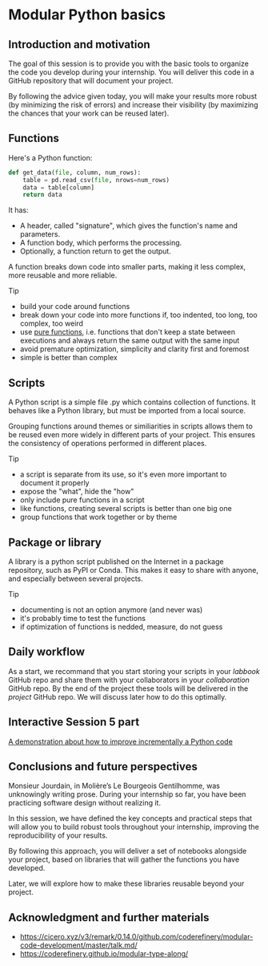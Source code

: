 # Modular Python basics

## Introduction and motivation

The goal of this session is to provide you with the basic tools to organize the code you develop during your internship. You will deliver this code in a GitHub repository that will document your project.

By following the advice given today, you will make your results more robust (by minimizing the risk of errors) and increase their visibility (by maximizing the chances that your work can be reused later).

## Functions
Here's a Python function:

```python
def get_data(file, column, num_rows):
    table = pd.read_csv(file, nrows=num_rows)
    data = table[column]
    return data
```

It has:
- A header, called "signature", which gives the function's name and parameters.
- A function body, which performs the processing.
- Optionally, a function return to get the output.

A function breaks down code into smaller parts, making it less complex, more reusable and more reliable.

> [!TIP]
> - build your code around functions
> - break down your code into more functions if, too indented, too long, too complex, too weird
> - use [pure functions](https://cicero.xyz/v3/remark/0.14.0/github.com/coderefinery/modular-code-development/master/talk.md/#8), i.e. functions that don't keep a state between executions and always return the same output with the same input
> - avoid premature optimization, simplicity and clarity first and foremost
> - simple is better than complex

## Scripts
A Python script is a simple file .py which contains collection of functions. It behaves like a Python library, but must be imported from a local source.

Grouping functions around themes or similiarities in scripts allows them to be reused even more widely in different parts of your project. This ensures the consistency of operations performed in different places.

> [!TIP]
> - a script is separate from its use, so it's even more important to document it properly
> - expose the "what", hide the "how"
> - only include pure functions in a script
> - like functions, creating several scripts is better than one big one
> - group functions that work together or by theme

## Package or library
A library is a python script published on the Internet in a package repository, such as PyPI or Conda. This makes it easy to share with anyone, and especially between several projects. 

> [!TIP]
> - documenting is not an option anymore (and never was)
> - it's probably time to test the functions
> - if optimization of functions is nedded, measure, do not guess

## Daily workflow

As a start, we recommand that you start storing your scripts in your *labbook* GitHub repo and share them with your collaborators in your *collaboration* GitHub repo. By the end of the project these tools will be delivered in the *project* GitHub repo. We will discuss later how to do this optimally.  

## Interactive Session 5 part
[A demonstration about how to improve incrementally a Python code](modular-python-demo.md)

## Conclusions and future perspectives

Monsieur Jourdain, in Molière’s Le Bourgeois Gentilhomme, was unknowingly writing prose. During your internship so far, you have been practicing software design without realizing it.

In this session, we have defined the key concepts and practical steps that will allow you to build robust tools throughout your internship, improving the reproducibility of your results.

By following this approach, you will deliver a set of notebooks alongside your project, based on libraries that will gather the functions you have developed.

Later, we will explore how to make these libraries reusable beyond your project.

## Acknowledgment and further materials
- https://cicero.xyz/v3/remark/0.14.0/github.com/coderefinery/modular-code-development/master/talk.md/
- https://coderefinery.github.io/modular-type-along/
